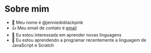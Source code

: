 # Sobre mim

- 👋 Meu nome é @jenniedoblackpink
- 👍 Meu email de contato é [email](giovana.proencade.oliveira@pr.gov.br)
- 👀 Eu estou interessada em aprender novas linguagens
- 🌱 Eu estou aprendendo a programar recentemente a linguagem de JavaScript e Scratch
